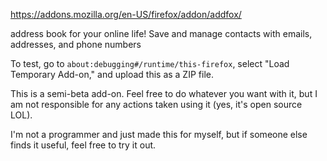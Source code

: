 https://addons.mozilla.org/en-US/firefox/addon/addfox/

address book for your online life!
Save and manage contacts with emails, addresses, and phone numbers

To test, go to `about:debugging#/runtime/this-firefox`, select "Load Temporary Add-on," and upload this as a ZIP file.

This is a semi-beta add-on. Feel free to do whatever you want with it, but I am not responsible for any actions taken using it (yes, it's open source LOL).

I'm not a programmer and just made this for myself, but if someone else finds it useful, feel free to try it out. 
